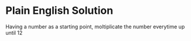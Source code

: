 # Plain English Solution

Having a number as a starting point, moltiplicate the number everytime up until 12